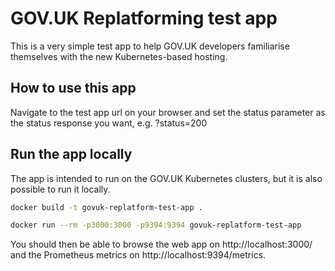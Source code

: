 # GOV.UK Replatforming test app

This is a very simple test app to help GOV.UK developers familiarise themselves with the new Kubernetes-based hosting.

## How to use this app

Navigate to the test app url on your browser and set the status parameter as the status response you want, e.g. <test app url>?status=200

## Run the app locally

The app is intended to run on the GOV.UK Kubernetes clusters, but it is also possible to run it locally.

```sh
docker build -t govuk-replatform-test-app .
```

```sh
docker run --rm -p3000:3000 -p9394:9394 govuk-replatform-test-app
```

You should then be able to browse the web app on http://localhost:3000/ and the Prometheus metrics on http://localhost:9394/metrics.
